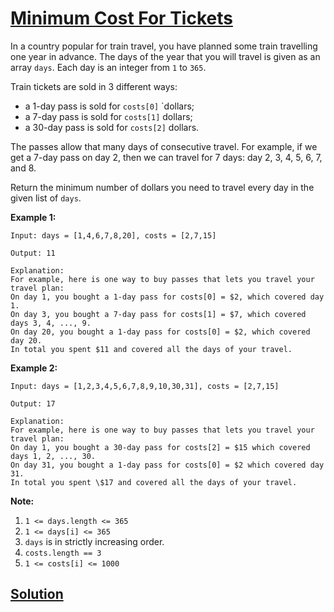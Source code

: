 # [Minimum Cost For Tickets](https://leetcode.com/explore/challenge/card/august-leetcoding-challenge/552/week-4-august-22nd-august-28th/3436/)

In a country popular for train travel, you have planned some train travelling one year in advance. The days of the year that you will travel is given as an array `days`. Each day is an integer from `1` to `365`.

Train tickets are sold in 3 different ways:

-   a 1-day pass is sold for `costs[0]` `dollars;
-   a 7-day pass is sold for `costs[1]` dollars;
-   a 30-day pass is sold for `costs[2]` dollars.

The passes allow that many days of consecutive travel. For example, if we get a 7-day pass on day 2, then we can travel for 7 days: day 2, 3, 4, 5, 6, 7, and 8.

Return the minimum number of dollars you need to travel every day in the given list of `days`.

**Example 1:**

```
Input: days = [1,4,6,7,8,20], costs = [2,7,15]

Output: 11

Explanation:
For example, here is one way to buy passes that lets you travel your travel plan:
On day 1, you bought a 1-day pass for costs[0] = $2, which covered day 1.
On day 3, you bought a 7-day pass for costs[1] = $7, which covered days 3, 4, ..., 9.
On day 20, you bought a 1-day pass for costs[0] = $2, which covered day 20.
In total you spent $11 and covered all the days of your travel.
```

**Example 2:**

```
Input: days = [1,2,3,4,5,6,7,8,9,10,30,31], costs = [2,7,15]

Output: 17

Explanation:
For example, here is one way to buy passes that lets you travel your travel plan:
On day 1, you bought a 30-day pass for costs[2] = $15 which covered days 1, 2, ..., 30.
On day 31, you bought a 1-day pass for costs[0] = $2 which covered day 31.
In total you spent \$17 and covered all the days of your travel.
```

**Note:**

1. `1 <= days.length <= 365`
2. `1 <= days[i] <= 365`
3. `days` is in strictly increasing order.
4. `costs.length == 3`
5. `1 <= costs[i] <= 1000`

## [Solution](https://leetcode.com/problems/minimum-cost-for-tickets/solution/)
